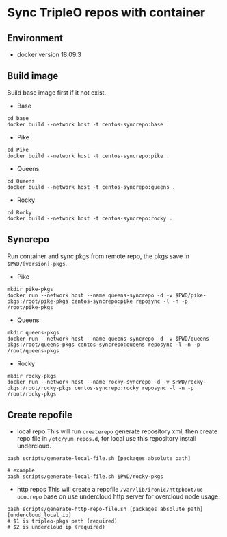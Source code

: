 # Sync TripleO repos with container
## Environment
* docker version 18.09.3
## Build image
 Build base image first if it not exist.
* Base
```
cd base
docker build --network host -t centos-syncrepo:base .
```
* Pike
```
cd Pike
docker build --network host -t centos-syncrepo:pike .
```
* Queens
```
cd Queens
docker build --network host -t centos-syncrepo:queens .
```
* Rocky
```
cd Rocky
docker build --network host -t centos-syncrepo:rocky .
```

## Syncrepo
Run container and sync pkgs from remote repo, the pkgs save in `$PWD/[version]-pkgs`.
* Pike
```
mkdir pike-pkgs
docker run --network host --name queens-syncrepo -d -v $PWD/pike-pkgs:/root/pike-pkgs centos-syncrepo:pike reposync -l -n -p /root/pike-pkgs
```
* Queens
```
mkdir queens-pkgs
docker run --network host --name queens-syncrepo -d -v $PWD/queens-pkgs:/root/queens-pkgs centos-syncrepo:queens reposync -l -n -p /root/queens-pkgs
```
* Rocky
```
mkdir rocky-pkgs
docker run --network host --name rocky-syncrepo -d -v $PWD/rocky-pkgs:/root/rocky-pkgs centos-syncrepo:rocky reposync -l -n -p /root/rocky-pkgs
```
## Create repofile
* local repo
This will run `createrepo` generate repository xml, then create repo file in `/etc/yum.repos.d`, for local use this repository install undercloud.
```
bash scripts/generate-local-file.sh [packages absolute path]

# example
bash scripts/generate-local-file.sh $PWD/rocky-pkgs
```
* http repos
This will create a repofile `/var/lib/ironic/httpboot/uc-ooo.repo` base on use undercloud http server for overcloud node usage.
```
bash scripts/generate-http-repo-file.sh [packages absolute path] [undercloud_local_ip]
# $1 is tripleo-pkgs path (required)
# $2 is undercloud ip (required)
```
